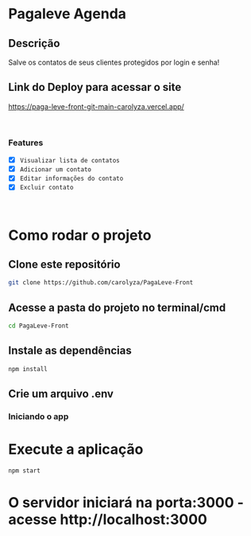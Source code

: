 # Pagaleve Agenda

## Descrição 
Salve os contatos de seus clientes protegidos por login e senha!

## Link do Deploy para acessar o site
https://paga-leve-front-git-main-carolyza.vercel.app/

<br/>

### Features
- [x] `Visualizar lista de contatos`
- [x] `Adicionar um contato`
- [x] `Editar informações do contato`
- [x] `Excluir contato`

<br/>

# Como rodar o projeto

## Clone este repositório

```bash
git clone https://github.com/carolyza/PagaLeve-Front
```
## Acesse a pasta do projeto no terminal/cmd

```bash
cd PagaLeve-Front
```
## Instale as dependências

```bash
npm install
```

## Crie um arquivo .env 

### Iniciando o app

# Execute a aplicação
```bash
npm start
```
# O servidor iniciará na porta:3000 - acesse http://localhost:3000


<br/>


